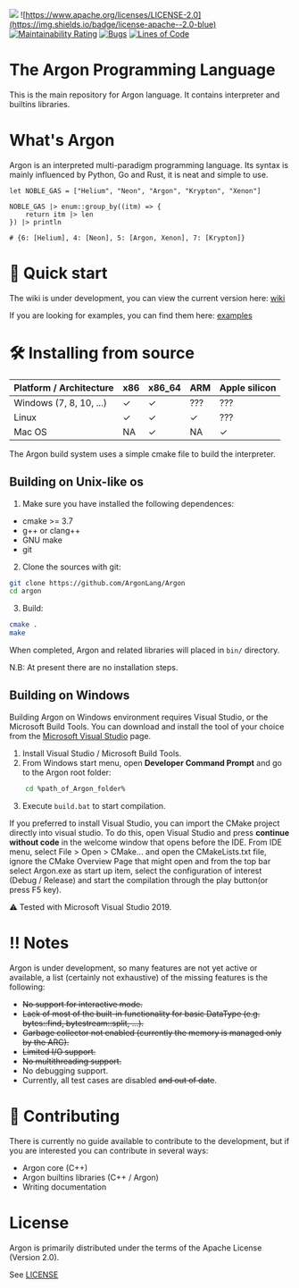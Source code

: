 ![](https://img.shields.io/badge/version-0.3.0--alpha-red)
![https://www.apache.org/licenses/LICENSE-2.0](https://img.shields.io/badge/license-apache--2.0-blue)
[![Maintainability Rating](https://sonarcloud.io/api/project_badges/measure?project=ArgonLang_Argon&metric=sqale_rating)](https://sonarcloud.io/summary/new_code?id=ArgonLang_Argon)
[![Bugs](https://sonarcloud.io/api/project_badges/measure?project=ArgonLang_Argon&metric=bugs)](https://sonarcloud.io/summary/new_code?id=ArgonLang_Argon)
[![Lines of Code](https://sonarcloud.io/api/project_badges/measure?project=ArgonLang_Argon&metric=ncloc)](https://sonarcloud.io/summary/new_code?id=ArgonLang_Argon)

# The Argon Programming Language
This is the main repository for Argon language. It contains interpreter and builtins libraries.

# What's Argon
Argon is an interpreted multi-paradigm programming language. Its syntax is mainly influenced by Python, Go and Rust, it is neat and simple to use. 

```
let NOBLE_GAS = ["Helium", "Neon", "Argon", "Krypton", "Xenon"]

NOBLE_GAS |> enum::group_by((itm) => {
    return itm |> len
}) |> println

# {6: [Helium], 4: [Neon], 5: [Argon, Xenon], 7: [Krypton]}
```

# 🚀 Quick start
The wiki is under development, you can view the current version here: [wiki](https://github.com/jacopodl/Argon/wiki)

If you are looking for examples, you can find them here: [examples](https://github.com/ArgonLang/Argon/tree/master/example)

# 🛠️ Installing from source

| Platform / Architecture  | x86 | x86_64 | ARM | Apple silicon |
|--------------------------|-----|--------|-----|---------------|
| Windows (7, 8, 10, ...)  | ✓   | ✓      | ??? | ???           |
| Linux                    | ✓   | ✓      | ✓   | ???           |
| Mac OS                   | NA  | ✓      | NA  | ✓             |

The Argon build system uses a simple cmake file to build the interpreter.

## Building on Unix-like os

1. Make sure you have installed the following dependences:
  * cmake >= 3.7
  * g++ or clang++
  * GNU make
  * git

2. Clone the sources with git:

  ```sh
  git clone https://github.com/ArgonLang/Argon
  cd argon
  ```
  
3. Build:

  ```sh
  cmake .
  make
  ```
  
When completed, Argon and related libraries will placed in `bin/` directory.

N.B: At present there are no installation steps.

## Building on Windows
Building Argon on Windows environment requires Visual Studio, or the Microsoft Build Tools. 
You can download and install the tool of your choice from the [Microsoft Visual Studio](https://www.visualstudio.com/downloads/) page.

1. Install Visual Studio / Microsoft Build Tools.
2. From Windows start menu, open **Developer Command Prompt** and go to the Argon root folder:
```sh
    cd %path_of_Argon_folder%
```
3. Execute `build.bat` to start compilation.

If you preferred to install Visual Studio, you can import the CMake project directly into visual studio. 
To do this, open Visual Studio and press **continue without code** in the welcome window that opens before the IDE. 
From IDE menu, select File > Open > CMake... and open the CMakeLists.txt file, ignore the CMake Overview Page that might open 
and from the top bar select Argon.exe as start up item, select the configuration of interest (Debug / Release) and start the compilation 
through the play button(or press F5 key).

⚠️ Tested with Microsoft Visual Studio 2019.

# ‼️ Notes
Argon is under development, so many features are not yet active or available, a list (certainly not exhaustive) of the missing features is the following:
* ~~No support for interactive mode.~~
* ~~Lack of most of the built-in functionality for basic DataType (e.g. bytes::find, bytestream::split, ...).~~
* ~~Garbage collector not enabled (currently the memory is managed only by the ARC).~~
* ~~Limited I/O support.~~
* ~~No multithreading support.~~
* No debugging support.
* Currently, all test cases are disabled ~~and out of date~~.

# 🤝 Contributing
There is currently no guide available to contribute to the development, but if you are interested you can contribute in several ways:
* Argon core (C++)
* Argon builtins libraries (C++ / Argon)
* Writing documentation

# License
Argon is primarily distributed under the terms of the Apache License (Version 2.0). 

See [LICENSE](LICENSE)


